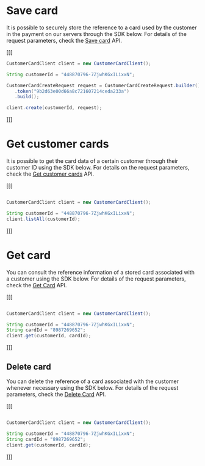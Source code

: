 # Save card


It is possible to securely store the reference to a card used by the customer in the payment on our servers through the SDK below. For details of the request parameters, check the [Save card](https://www.mercadopago[FAKER][URL][DOMAIN]/developers/en/reference/cards/_customers_customer_id_cards/post) API.

[[[
```java
CustomerCardClient client = new CustomerCardClient();

String customerId = "448870796-7ZjwhKGxILixxN";

CustomerCardCreateRequest request = CustomerCardCreateRequest.builder()
   .token("9b2d63e00d66a8c721607214ceda233a")
   .build();

client.create(customerId, request);
```
]]]

# Get customer cards

It is possible to get the card data of a certain customer through their customer ID using the SDK below. For details on the request parameters, check the [Get customer cards](https://www.mercadopago[FAKER][URL][DOMAIN]/developers/en/reference/cards/_customers_customer_id_cards/get) API.

[[[
```java

CustomerCardClient client = new CustomerCardClient();

String customerId = "448870796-7ZjwhKGxILixxN";
client.listAll(customerId);
```
]]]

# Get card

You can consult the reference information of a stored card associated with a customer using the SDK below. For details of the request parameters, check the  [Get Card](https://www.mercadopago[FAKER][URL][DOMAIN]/developers/en/reference/cards/_customers_customer_id_cards_id/get) API.

[[[
```java

CustomerCardClient client = new CustomerCardClient();

String customerId = "448870796-7ZjwhKGxILixxN";
String cardId = "8987269652";
client.get(customerId, cardId);
```
]]]

## Delete card

You can delete the reference of a card associated with the customer whenever necessary using the SDK below. For details of the request parameters, check the [Delete Card](https://www.mercadopago[FAKER][URL][DOMAIN]/developers/en/reference/cards/_customers_customer_id_cards_id/delete) API.

[[[
```java

CustomerCardClient client = new CustomerCardClient();

String customerId = "448870796-7ZjwhKGxILixxN";
String cardId = "8987269652";
client.get(customerId, cardId);
```
]]]

